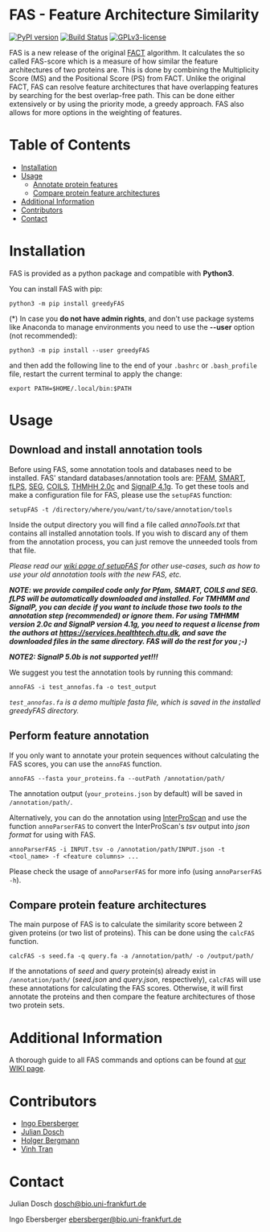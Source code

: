 # FAS - Feature Architecture Similarity
[![PyPI version](https://badge.fury.io/py/greedyFAS.svg)](https://badge.fury.io/py/greedyFAS)
[![Build Status](https://travis-ci.com/BIONF/FAS.svg?branch=master)](https://travis-ci.com/BIONF/FAS)
[![GPLv3-license](https://anaconda.org/bionf/hamstr/badges/license.svg)](https://www.gnu.org/licenses/gpl-3.0.de.html)

FAS is a new release of the original [FACT](https://bmcbioinformatics.biomedcentral.com/articles/10.1186/1471-2105-11-417) algorithm. It calculates the so called FAS-score which is a measure of how similar the feature architectures of two proteins are. This is done by combining the Multiplicity Score (MS) and the Positional Score (PS) from FACT. Unlike the original FACT, FAS can resolve feature architectures that have overlapping features by searching for the best overlap-free path. This can be done either extensively or by using the priority mode, a greedy approach. FAS also allows for more options in the weighting of features.

# Table of Contents
* [Installation](#installation)
* [Usage](#usage)
  * [Annotate protein features](#annotate-protein-features)
  * [Compare protein feature architectures](#compare-protein-feature-architectures)
* [Additional Information](#additional-information)
* [Contributors](#contributors)
* [Contact](#contact)

# Installation

FAS is provided as a python package and compatible with **Python3**.

You can install FAS with pip:
```
python3 -m pip install greedyFAS
```

(\*) In case you **do not have admin rights**, and don't use package systems like Anaconda to manage environments you need to use the **--user** option (not recommended):
```
python3 -m pip install --user greedyFAS
```

and then add the following line to the end of your `.bashrc` or `.bash_profile` file, restart the current terminal to apply the change:
```
export PATH=$HOME/.local/bin:$PATH
```

# Usage

## Download and install annotation tools
Before using FAS, some annotation tools and databases need to be installed. FAS' standard databases/annotation tools are: [PFAM](https://pfam.xfam.org/), [SMART](http://smart.embl-heidelberg.de/), [fLPS](http://biology.mcgill.ca/faculty/harrison/flps.html), [SEG](http://www.biology.wustl.edu/gcg/seg.html), [COILS](https://embnet.vital-it.ch/software/COILS_form.html), [THMHH 2.0c](http://www.cbs.dtu.dk/services/TMHMM/) and [SignalP 4.1g](http://www.cbs.dtu.dk/services/SignalP/). To get these tools and make a configuration file for FAS, please use the `setupFAS` function:
```
setupFAS -t /directory/where/you/want/to/save/annotation/tools
```
Inside the output directory you will find a file called *annoTools.txt* that contains all installed annotation tools. If you wish to discard any of them from the annotation process, you can just remove the unneeded tools from that file.

*Please read our [wiki page of setupFAS](https://github.com/BIONF/FAS/wiki/setupFAS) for other use-cases, such as how to use your old annotation tools with the new FAS, etc.*

__*NOTE: we provide compiled code only for Pfam, SMART, COILS and SEG. fLPS will be automatically downloaded and installed. For TMHMM and SignalP, you can decide if you want to include those two tools to the annotation step (recommended) or ignore them. For using TMHMM version 2.0c and SignalP version 4.1g, you need to request a license from the authors at https://services.healthtech.dtu.dk, and save the downloaded files in the same directory. FAS will do the rest for you ;-)*__

__*NOTE2: SignalP 5.0b is not supported yet!!!*__

We suggest you test the annotation tools by running this command:
```
annoFAS -i test_annofas.fa -o test_output
```
*`test_annofas.fa` is a demo multiple fasta file, which is saved in the installed greedyFAS directory.*

## Perform feature annotation

If you only want to annotate your protein sequences without calculating the FAS scores, you can use the `annoFAS` function.

```
annoFAS --fasta your_proteins.fa --outPath /annotation/path/
```

The annotation output (`your_proteins.json` by default) will be saved in `/annotation/path/`.

Alternatively, you can do the annotation using [InterProScan](https://www.ebi.ac.uk/interpro/about/interproscan/) and use the function `annoParserFAS` to convert the InterProScan's *tsv* output into *json format* for using with FAS.

```
annoParserFAS -i INPUT.tsv -o /annotation/path/INPUT.json -t <tool_name> -f <feature columns> ...
```

Please check the usage of `annoParserFAS` for more info (using `annoParserFAS -h`).

## Compare protein feature architectures

The main purpose of FAS is to calculate the similarity score between 2 given proteins (or two list of proteins). This can be done using the `calcFAS` function.

```
calcFAS -s seed.fa -q query.fa -a /annotation/path/ -o /output/path/
```
If the annotations of *seed* and *query* protein(s) already exist in `/annotation/path/` (*seed.json* and *query.json*, respectively), `calcFAS` will use these annotations for calculating the FAS scores. Otherwise, it will first annotate the proteins and then compare the feature architectures of those two protein sets.

# Additional Information

A thorough guide to all FAS commands and options can be found at [our WIKI page](https://github.com/BIONF/FAS/wiki).

# Contributors
- [Ingo Ebersberger](https://github.com/ebersber)
- [Julian Dosch](https://github.com/JuRuDo)
- [Holger Bergmann](https://github.com/holgerbgm)
- [Vinh Tran](https://github.com/trvinh)

# Contact
Julian Dosch dosch@bio.uni-frankfurt.de

Ingo Ebersberger ebersberger@bio.uni-frankfurt.de
